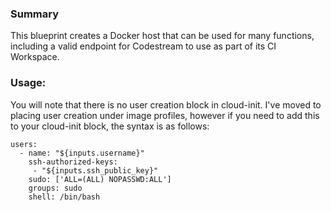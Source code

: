 ### Summary
This blueprint creates a Docker host that can be used for many functions, including a valid endpoint for Codestream to use as part of its CI Workspace.

### Usage:
You will note that there is no user creation block in cloud-init. I've moved to placing user creation under image profiles, however if you need to add this to your cloud-init block, the syntax is as follows:
```
users:
  - name: "${inputs.username}"
    ssh-authorized-keys:
     - "${inputs.ssh_public_key}"
    sudo: ['ALL=(ALL) NOPASSWD:ALL']
    groups: sudo
    shell: /bin/bash
```